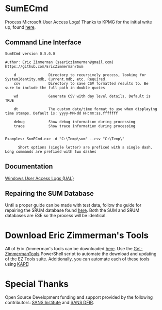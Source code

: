 # SumECmd

Process Microsoft User Access Logs! Thanks to KPMG for the initial write up, found [here](https://advisory.kpmg.us/blog/2021/digital-forensics-incident-response.html).

## Command Line Interface

    SumECmd version 0.5.0.0

    Author: Eric Zimmerman (saericzimmerman@gmail.com)
    https://github.com/EricZimmerman/Sum

        d               Directory to recursively process, looking for SystemIdentity.mdb, Current.mdb, etc. Required.
        csv             Directory to save CSV formatted results to. Be sure to include the full path in double quotes

        wd              Generate CSV with day level details. Default is TRUE

        dt              The custom date/time format to use when displaying time stamps. Default is: yyyy-MM-dd HH:mm:ss.fffffff

        debug           Show debug information during processing
        trace           Show trace information during processing


    Examples: SumECmd.exe -d "C:\Temp\sum" --csv "C:\Temp\"

          Short options (single letter) are prefixed with a single dash. Long commands are prefixed with two dashes

## Documentation

[Windows User Access Logs (UAL)](https://svch0st.medium.com/windows-user-access-logs-ual-9580f1100635)

## Repairing the SUM Database

Until a proper guide can be made with test data, follow the guide for repairing the SRUM database found [here](https://github.com/EricZimmerman/Srum). Both the SUM and SRUM databases are ESE so the process will be identical.

# Download Eric Zimmerman's Tools

All of Eric Zimmerman's tools can be downloaded [here](https://ericzimmerman.github.io/#!index.md). Use the [Get-ZimmermanTools](https://f001.backblazeb2.com/file/EricZimmermanTools/Get-ZimmermanTools.zip) PowerShell script to automate the download and updating of the EZ Tools suite. Additionally, you can automate each of these tools using [KAPE](https://www.kroll.com/en/services/cyber-risk/incident-response-litigation-support/kroll-artifact-parser-extractor-kape)!

# Special Thanks

Open Source Development funding and support provided by the following contributors: [SANS Institute](http://sans.org/) and [SANS DFIR](http://dfir.sans.org/).
